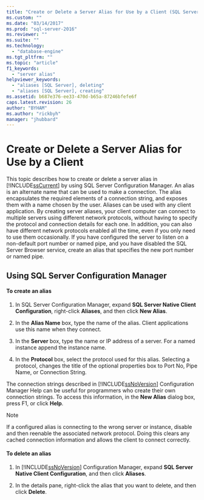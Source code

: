 ```yaml
---
title: "Create or Delete a Server Alias for Use by a Client (SQL Server Configuration Manager) | Microsoft Docs"
ms.custom: ""
ms.date: "03/14/2017"
ms.prod: "sql-server-2016"
ms.reviewer: ""
ms.suite: ""
ms.technology: 
  - "database-engine"
ms.tgt_pltfrm: ""
ms.topic: "article"
f1_keywords: 
  - "server alias"
helpviewer_keywords: 
  - "aliases [SQL Server], deleting"
  - "aliases [SQL Server], creating"
ms.assetid: b687e376-ee33-470d-b65a-87246bfefe6f
caps.latest.revision: 26
author: "BYHAM"
ms.author: "rickbyh"
manager: "jhubbard"
---
```

# Create or Delete a Server Alias for Use by a Client
  This topic describes how to create or delete a server alias in [!INCLUDE[ssCurrent](../../includes/sscurrent-md.md)] by using SQL Server Configuration Manager. An alias is an alternate name that can be used to make a connection. The alias encapsulates the required elements of a connection string, and exposes them with a name chosen by the user. Aliases can be used with any client application. By creating server aliases, your client computer can connect to multiple servers using different network protocols, without having to specify the protocol and connection details for each one. In addition, you can also have different network protocols enabled all the time, even if you only need to use them occasionally. If you have configured the server to listen on a non-default port number or named pipe, and you have disabled the SQL Server Browser service, create an alias that specifies the new port number or named pipe.  
  
##  <a name="SSMSProcedure"></a> Using SQL Server Configuration Manager  
  
#### To create an alias  
  
1.  In SQL Server Configuration Manager, expand **SQL Server Native Client Configuration**, right-click **Aliases**, and then click **New Alias**.  
  
2.  In the **Alias Name** box, type the name of the alias. Client applications use this name when they connect.  
  
3.  In the **Server** box, type the name or IP address of a server. For a named instance append the instance name.  
  
4.  In the **Protocol** box, select the protocol used for this alias. Selecting a protocol, changes the title of the optional properties box to Port No, Pipe Name, or Connection String.  
  
 The connection strings described in [!INCLUDE[ssNoVersion](../../includes/ssnoversion-md.md)] Configuration Manager Help can be useful for programmers who create their own connection strings. To access this information, in the **New Alias** dialog box, press F1, or click **Help**.  
  
> [!NOTE]  
>  If a configured alias is connecting to the wrong server or instance, disable and then reenable the associated network protocol. Doing this clears any cached connection information and allows the client to connect correctly.  
  
#### To delete an alias  
  
1.  In [!INCLUDE[ssNoVersion](../../includes/ssnoversion-md.md)] Configuration Manager, expand **SQL Server Native Client Configuration**, and then click **Aliases**.  
  
2.  In the details pane, right-click the alias that you want to delete, and then click **Delete**.  
  
  